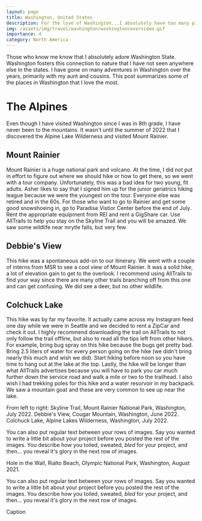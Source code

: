 ```yaml
---
layout: page
title: Washington, United States
description: For the love of Washington...I absolutely have too many pictures
img: /assets/img/travel/washington/washingtoncovervideo.gif
importance: 4
category: North America
---
```


Those who know me know that I absolutely adore Washington State. Washington fosters this connection to nature that I have not seen anywhere else in the states. I have gone on many adventures in Washington over the years, primarily with my aunt and cousins. This post summarizes some of the places in Washington that I love the most.

# The Alpines

Even though I have visited Washington since I was in 8th grade, I have never been to the mountains. It wasn't until the summer of 2022 that I discovered the Alpine Lake Wilderness and visited Mount Rainier. 

## Mount Rainier

Mount Rainier is a huge national park and volcano. At the time, I did not put in effort to figure out where we should hike or how to get there, so we went with a tour company. Unfortunately, this was a bad idea for two young, fit adults. Asher likes to say that I signed him up for the junior geriatrics hiking league because we were the youngest on the tour. Everyone else was retired and in the 60s. For those who want to go to Rainier and get some good snowshoeing in, go to Paradise Vistior Center before the end of July. Rent the appropriate equipment from REI and rent a GigShare car. Use AllTrails to help you stay on the Skyline Trail and you will be amazed. We saw some wildlife near mrytle falls, but very few. 

## Debbie's View

This hike was a spontaneous add-on to our itinerary. We went with a couple of interns from MSR to see a cool view of Mount Rainier. It was a solid hike, a lot of elevation gain to get to the overlook. I recommend using AllTrails to find your way since there are many other trails branching off from this one and can get confusing. We did see a deer, but no other wildlife. 

## Colchuck Lake

This hike was by far my favorite. It actually came across my Instagram feed one day while we were in Seattle and we decided to rent a ZipCar and check it out. I highly recommend downloading the trail on AllTrails to not only follow the trail offline, but also to read all the tips left from other hikers. For example, bring bug spray on this hike because the bugs get pretty bad. Bring 2.5 liters of water for every person going on the hike (we didn't bring nearly this much and wish we did). Start hiking before noon so you have time to hang out at the lake at the top. Lastly, the hike will be longer than what AllTrails advertises because you will have to park you car much further down the service road and walk a mile or two to the trailhead. I also wish I had trekking poles for this hike and a water resorvoir in my backpack. We saw a mountain goat and these are very common to see up near the lake. 

<div class="row">
    <div class="col-sm mt-3 mt-md-0">
        <img class="img-fluid rounded z-depth-1" src="{{ '/assets/img/travel/washington/rainier.jpeg' | relative_url }}" alt="" title="example image"/>
    </div>
    <div class="col-sm mt-3 mt-md-0">
        <img class="img-fluid rounded z-depth-1" src="{{ '/assets/img/travel/washington/rainier2.JPG' | relative_url }}" alt="" title="example image"/>
    </div>
    <div class="col-sm mt-3 mt-md-0">
        <img class="img-fluid rounded z-depth-1" src="{{ '/assets/img/travel/washington/colchuck.jpeg' | relative_url }}" alt="" title="example image"/>
    </div>
</div>
<div class="caption">
    From left to right: Skyline Trail, Mount Rainier National Park, Washington, July 2022. Debbie's View, Cougar Mountain, Washington, June 2022. Colchuck Lake, Alpine Lakes Wilderness, Washington, July 2022.
</div>

You can also put regular text between your rows of images.
Say you wanted to write a little bit about your project before you posted the rest of the images.
You describe how you toiled, sweated, *bled* for your project, and then... you reveal it's glory in the next row of images.


<div class="row">
    <div class="col-sm mt-3 mt-md-0">
        <img class="img-fluid rounded z-depth-1" src="{{ '/assets/img/travel/washington/rialtobeach.jpeg' | relative_url }}" alt="" title="example image"/>
    </div>
</div>
<div class="caption">
    Hole in the Wall, Rialto Beach, Olympic National Park, Washington, August 2021. 
</div>

You can also put regular text between your rows of images.
Say you wanted to write a little bit about your project before you posted the rest of the images.
You describe how you toiled, sweated, *bled* for your project, and then... you reveal it's glory in the next row of images.

<div class="row">
    <div class="col-sm mt-4 mt-3 mt-md-0">
        <img class="img-fluid rounded z-depth-1" src="{{ '/assets/img/travel/washington/hohrainforest1.jpeg' | relative_url }}" alt="" title="example image"/>
    </div>
    <div class="col-sm mt-4 mt-3 mt-md-0">
        <img class="img-fluid rounded z-depth-1" src="{{ '/assets/img/travel/washington/hohrainforest2.jpeg' | relative_url }}" alt="" title="example image"/>
    </div>
</div>
<div class="caption">
    Caption
</div>

<!-- <div class="row justify-content-sm-center">
    <div class="col-sm-8 mt-3 mt-md-0">
        <img class="img-fluid rounded z-depth-1" src="{{ '/assets/img/travel/washington/hohrainforest1.jpeg' | relative_url }}" alt="" title="example image"/>
    </div>
    <div class="col-sm-4 mt-3 mt-md-0">
        <img class="img-fluid rounded z-depth-1" src="{{ '/assets/img/travel/washington/hohrainforest2.jpeg' | relative_url }}" alt="" title="example image"/>
    </div>
</div>
<div class="caption">
    You can also have artistically styled 2/3 + 1/3 images, like these.
</div> -->

